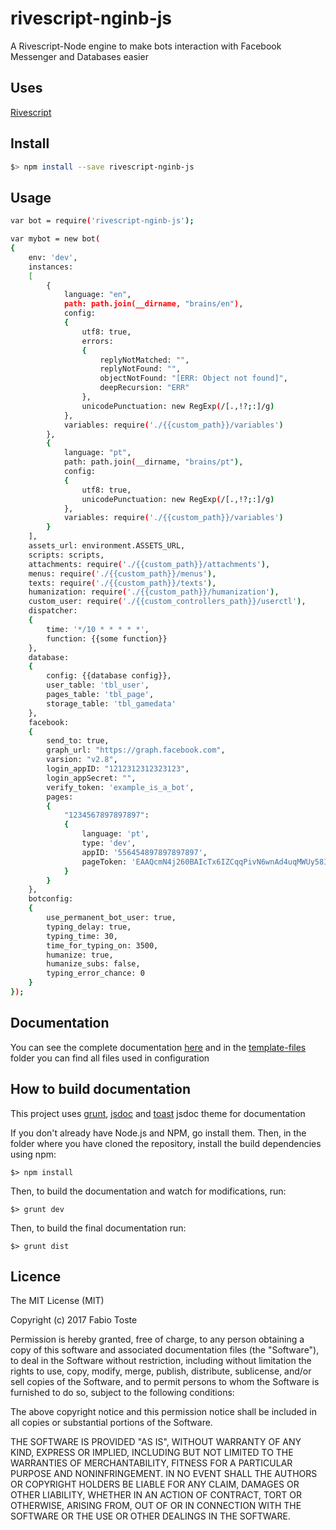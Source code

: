 rivescript-nginb-js
==================

A Rivescript-Node engine to make bots interaction with Facebook Messenger and Databases easier

## Uses

[Rivescript](https://www.rivescript.com)

## Install

```bash
$> npm install --save rivescript-nginb-js
```

## Usage

```bash
var bot = require('rivescript-nginb-js');

var mybot = new bot(
{
	env: 'dev',
	instances:
	[
		{
			language: "en",
			path: path.join(__dirname, "brains/en"),
			config:
			{
				utf8: true,
	            errors:
				{
	                replyNotMatched: "",
	                replyNotFound: "",
	                objectNotFound: "[ERR: Object not found]",
	                deepRecursion: "ERR"
	            },
				unicodePunctuation: new RegExp(/[.,!?;:]/g)
			},
			variables: require('./{{custom_path}}/variables')
		},
		{
			language: "pt",
			path: path.join(__dirname, "brains/pt"),
			config:
			{
				utf8: true,
				unicodePunctuation: new RegExp(/[.,!?;:]/g)
			},
			variables: require('./{{custom_path}}/variables')
		}
	],
	assets_url: environment.ASSETS_URL,
	scripts: scripts,
	attachments: require('./{{custom_path}}/attachments'),
	menus: require('./{{custom_path}}/menus'),
	texts: require('./{{custom_path}}/texts'),
	humanization: require('./{{custom_path}}/humanization'),
	custom_user: require('./{{custom_controllers_path}}/userctl'),
	dispatcher:
	{
		time: '*/10 * * * * *',
		function: {{some function}}
	},
	database:
	{
		config: {{database config}},
		user_table: 'tbl_user',
		pages_table: 'tbl_page',
		storage_table: 'tbl_gamedata'
	},
	facebook:
	{
		send_to: true,
		graph_url: "https://graph.facebook.com",
	    varsion: "v2.8",
	    login_appID: "1212312312323123",
	    login_appSecret: "",
	    verify_token: 'example_is_a_bot',
		pages:
		{
	        "1234567897897897":
	        {
	            language: 'pt',
	            type: 'dev',
	            appID: '556454897897897897',
	            pageToken: 'EAAQcmN4j260BAIcTx6IZCqqPivN6wnAd4uqMWUy58Ik9jxcZBiASda12Nacjkd...',
	        }
	    }
	},
	botconfig:
	{
		use_permanent_bot_user: true,
	    typing_delay: true,
	    typing_time: 30,
	    time_for_typing_on: 3500,
	    humanize: true,
	    humanize_subs: false,
	    typing_error_chance: 0
	}
});
```

## Documentation

You can see the complete documentation [here](https://tostegroo.github.io/rivescript-nginb-js) and in the [template-files](https://github.com/tostegroo/rivescript-nginb-js/tree/master/template-files) folder you can find all files used in configuration

## How to build documentation

This project uses [grunt](https://github.com/gruntjs/grunt), [jsdoc](http://usejsdoc.org) and [toast](https://github.com/tostegroo/toast) jsdoc theme for documentation

If you don't already have Node.js and NPM, go install them. Then, in the folder where you have cloned
the repository, install the build dependencies using npm:

```
$> npm install
```

Then, to build the documentation and watch for modifications, run:

```
$> grunt dev
```

Then, to build the final documentation run:

```
$> grunt dist
```

## Licence
The MIT License (MIT)

Copyright (c) 2017 Fabio Toste

Permission is hereby granted, free of charge, to any person obtaining a copy
of this software and associated documentation files (the "Software"), to deal
in the Software without restriction, including without limitation the rights
to use, copy, modify, merge, publish, distribute, sublicense, and/or sell
copies of the Software, and to permit persons to whom the Software is
furnished to do so, subject to the following conditions:

The above copyright notice and this permission notice shall be included in all
copies or substantial portions of the Software.

THE SOFTWARE IS PROVIDED "AS IS", WITHOUT WARRANTY OF ANY KIND, EXPRESS OR
IMPLIED, INCLUDING BUT NOT LIMITED TO THE WARRANTIES OF MERCHANTABILITY,
FITNESS FOR A PARTICULAR PURPOSE AND NONINFRINGEMENT. IN NO EVENT SHALL THE
AUTHORS OR COPYRIGHT HOLDERS BE LIABLE FOR ANY CLAIM, DAMAGES OR OTHER
LIABILITY, WHETHER IN AN ACTION OF CONTRACT, TORT OR OTHERWISE, ARISING FROM,
OUT OF OR IN CONNECTION WITH THE SOFTWARE OR THE USE OR OTHER DEALINGS IN THE
SOFTWARE.
